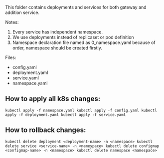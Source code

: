 This folder contains deployments and services for both gateway and addition service.

Notes:

1) Every service has independent namespace.
2) We use deployments instead of replicaset or pod definition
3) Namespace declaration file named as 0_namespace.yaml because of order, namespace should be created firstly.

Files:
- config.yaml 
- deployment.yaml
- service.yaml
- namespace.yaml

## How to apply all k8s changes:
``
kubectl apply -f namespace.yaml
kubectl apply -f config.yaml
kubectl apply -f deployment.yaml
kubectl apply -f service.yaml
``

## How to rollback changes:

``
kubectl delete deployment <deployment-name> -n <namespace>
kubectl delete service <service-name> -n <namespace>
kubectl delete configmap <configmap-name> -n <namespace>
kubectl delete namespace <namespace>
``
